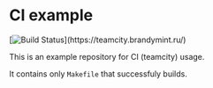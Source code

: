 # CI example

[![Build
Status](https://teamcity.brandymint.ru/app/rest/builds/aggregated/strob:(buildType:(project:(id:Merchantly)))/statusIcon.svg)](https://teamcity.brandymint.ru/)

This is an example repository for CI (teamcity) usage.

It contains only `Makefile` that successfuly builds.
